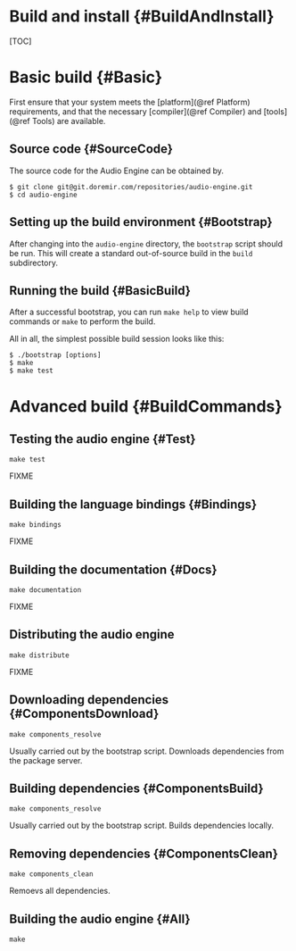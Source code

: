 
# Build and install {#BuildAndInstall}

[TOC]

# Basic build {#Basic}

First ensure that your system meets the [platform](@ref Platform) requirements, and that the necessary 
[compiler](@ref Compiler) and [tools](@ref Tools) are available.

## Source code {#SourceCode}

The source code for the Audio Engine can be obtained by.

    $ git clone git@git.doremir.com/repositories/audio-engine.git
    $ cd audio-engine

## Setting up the build environment {#Bootstrap}

After changing into the `audio-engine` directory, the `bootstrap` script should be run. This will create a
standard out-of-source build in the `build` subdirectory. 

<!-- The `bootstrap` script may fail and request options. The script will typically suggest what flags to add,
for example on OS X `CMAKE_OSX_ARCHITECTURES=i386` is typically required. -->

## Running the build {#BasicBuild}

After a successful bootstrap, you can run `make help` to view build commands or `make` to perform the build.

All in all, the simplest possible build session looks like this:
    
    $ ./bootstrap [options]
    $ make
    $ make test




# Advanced build {#BuildCommands}

## Testing the audio engine {#Test}

    make test

FIXME


## Building the language bindings {#Bindings}

    make bindings

FIXME

## Building the documentation {#Docs}

    make documentation

FIXME

## Distributing the audio engine

    make distribute

FIXME

## Downloading dependencies {#ComponentsDownload}

    make components_resolve

Usually carried out by the bootstrap script. Downloads dependencies from the package server.

## Building dependencies {#ComponentsBuild}

    make components_resolve

Usually carried out by the bootstrap script. Builds dependencies locally.

## Removing dependencies {#ComponentsClean}

    make components_clean

Remoevs all dependencies.

## Building the audio engine {#All}

    make


